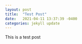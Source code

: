 ```yaml
---
layout: post
title:  "Test Post"
date:   2021-04-11 13:37:39 -0400
categories: jekyll update
---
```

This is a test post
